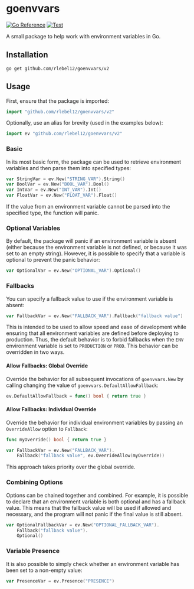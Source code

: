 # goenvvars
[![Go Reference](https://pkg.go.dev/badge/github.com/rlebel12/goenvvars/v2.svg)](https://pkg.go.dev/github.com/rlebel12/goenvvars/v2)
[![Test](https://github.com/rlebel12/goenvvars/actions/workflows/test.yml/badge.svg)](https://github.com/rlebel12/goenvvars/actions/workflows/test.yml)

A small package to help work with environment variables in Go.

## Installation
```console
go get github.com/rlebel12/goenvvars/v2
```

## Usage

First, ensure that the package is imported:
```go
import "github.com/rlebel12/goenvvars/v2"
```

Optionally, use an alias for brevity (used in the examples below):
```go
import ev "github.com/rlebel12/goenvvars/v2"
```


### Basic
In its most basic form, the package can be used to retrieve environment variables and then parse them into specified types:

```go
var StringVar = ev.New("STRING_VAR").String()
var BoolVar = ev.New("BOOL_VAR").Bool()
var IntVar = ev.New("INT_VAR").Int()
var FloatVar = ev.New("FLOAT_VAR").Float()
```

If the value from an environment variable cannot be parsed into the specified type, the function will panic.

### Optional Variables
By default, the package will panic if an environment variable is absent (either because the environment variable is not defined, or because it was set to an empty string). However, it is possible to specify that a variable is optional to prevent the panic behavior:

```go
var OptionalVar = ev.New("OPTIONAL_VAR").Optional()
```

### Fallbacks
You can specify a fallback value to use if the environment variable is absent:

```go
var FallbackVar = ev.New("FALLBACK_VAR").Fallback("fallback value")
```

This is intended to be used to allow speed and ease of development while ensuring that all environment variables are defined before deploying to production. Thus, the default behavior is to forbid fallbacks when the `ENV` environment variable is set to `PRODUCTION` or `PROD`. This behavior can be overridden in two ways.

#### Allow Fallbacks: Global Override

Override the behavior for all subsequent invocations of `goenvvars.New` by calling changing the value of `goenvvars.DefaultAllowFallback`:

```go
ev.DefaultAllowFallback = func() bool { return true }
```

#### Allow Fallbacks: Individual Override

Override the behavior for individual environment variables by passing an `OverrideAllow` option to `Fallback`:
    
```go
func myOverride() bool { return true }

var FallbackVar = ev.New("FALLBACK_VAR").
    Fallback("fallback value", ev.OverrideAllow(myOverride))
```

This approach takes priority over the global override.

### Combining Options
Options can be chained together and combined. For example, it is possible to declare that an environment variable is both
optional and has a fallback value. This means that the fallback value will be used if allowed and necessary, and the program
will not panic if the final value is still absent.

```go
var OptionalFallbackVar = ev.New("OPTIONAL_FALLBACK_VAR").
    Fallback("fallback value").
    Optional()
```

### Variable Presence
It is also possible to simply check whether an environment variable has been set to a non-empty value:

```go
var PresenceVar = ev.Presence("PRESENCE")
```